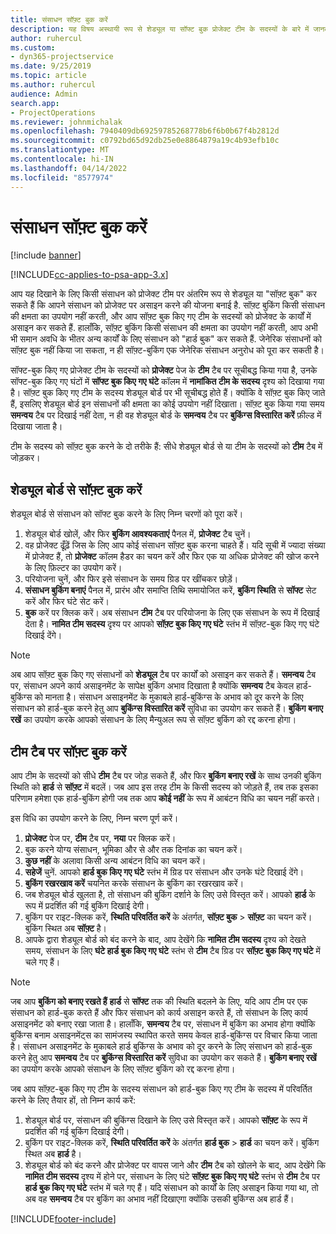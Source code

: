```yaml
---
title: संसाधन सॉफ़्ट बुक करें
description: यह विषय अस्थायी रूप से शेड्यूल या सॉफ्ट बुक प्रोजेक्ट टीम के सदस्यों के बारे में जानकारी प्रदान करता है।
author: ruhercul
ms.custom:
- dyn365-projectservice
ms.date: 9/25/2019
ms.topic: article
ms.author: ruhercul
audience: Admin
search.app:
- ProjectOperations
ms.reviewer: johnmichalak
ms.openlocfilehash: 7940409db69259785268778b6f6b0b67f4b2812d
ms.sourcegitcommit: c0792bd65d92db25e0e8864879a19c4b93efb10c
ms.translationtype: MT
ms.contentlocale: hi-IN
ms.lasthandoff: 04/14/2022
ms.locfileid: "8577974"
---
```

# <a name="soft-book-a-resource"></a>संसाधन सॉफ़्ट बुक करें

[!include [banner](../includes/psa-now-project-operations.md)]

[!INCLUDE[cc-applies-to-psa-app-3.x](../includes/cc-applies-to-psa-app-3x.md)]

आप यह दिखाने के लिए किसी संसाधन को प्रोजेक्ट टीम पर अंतरिम रूप से शेड्यूल या "सॉफ़्ट बुक" कर सकते हैं कि आपने संसाधन को प्रोजेक्ट पर असाइन करने की योजना बनाई है. सॉफ़्ट बुकिंग किसी संसाधन की क्षमता का उपयोग नहीं करती, और आप सॉफ़्ट बुक किए गए टीम के सदस्यों को प्रोजेक्ट के कार्यों में असाइन कर सकते हैं. हालाँकि, सॉफ़्ट बुकिंग किसी संसाधन की क्षमता का उपयोग नहीं करती, आप अभी भी समान अवधि के भीतर अन्य कार्यों के लिए संसाधन को "हार्ड बुक" कर सकते हैं. जेनेरिक संसाधनों को सॉफ़्ट बुक नहीं किया जा सकता, न ही सॉफ़्ट-बुकिंग एक जेनेरिक संसाधन अनुरोध को पूरा कर सकती है।

सॉफ्ट-बुक किए गए प्रोजेक्ट टीम के सदस्यों को **प्रोजेक्ट** पेज के **टीम** टैब पर सूचीबद्ध किया गया है, उनके सॉफ्ट-बुक किए गए घंटों में **सॉफ्ट बुक किए गए घंटे** कॉलम में **नामांकित टीम के सदस्य** दृश्य को दिखाया गया है। सॉफ़्ट बुक किए गए टीम के सदस्य शेड्यूल बोर्ड पर भी सूचीबद्ध होते हैं। क्योंकि वे सॉफ़्ट बुक किए जाते हैं, इसलिए शेड्यूल बोर्ड इन संसाधनों की क्षमता का कोई उपयोग नहीं दिखाता। सॉफ़्ट बुक किया गया समय **समन्वय** टैब पर दिखाई नहीं देता, न ही वह शेड्यूल बोर्ड के **समन्वय** टैब पर **बुकिंग्स विस्तारित करें** फ़ील्ड में दिखाया जाता है। 

टीम के सदस्य को सॉफ़्ट बुक करने के दो तरीके हैं: सीधे शेड्यूल बोर्ड से या टीम के सदस्यों को **टीम** टैब में जोड़कर। 

## <a name="soft-book-from-the-schedule-board"></a>शेड्यूल बोर्ड से सॉफ़्ट बुक करें
शेड्यूल बोर्ड से संसाधन को सॉफ्ट बुक करने के लिए निम्न चरणों को पूरा करें। 

1. शेड्यूल बोर्ड खोलें, और फिर **बुकिंग आवश्यकताएं** पैनल में, **प्रोजेक्ट** टैब चुनें।
2. वह प्रोजेक्ट ढूँढ़ें जिस के लिए आप कोई संसाधन सॉफ़्ट बुक करना चाहते हैं। यदि सूची में ज्यादा संख्या में प्रोजेक्ट हैं, तो **प्रोजेक्ट** कॉलम हैडर का चयन करें और फिर एक या अधिक प्रोजेक्ट की खोज करने के लिए फ़िल्टर का उपयोग करें।
3. परियोजना चुनें, और फिर इसे संसाधन के समय ग्रिड पर खींचकर छोड़ें।
5. **संसाधन बुकिंग बनाएं** पैनल में, प्रारंभ और समाप्ति तिथि समायोजित करें, **बुकिंग स्थिति** से **सॉफ्ट** सेट करें और फिर घंटे सेट करें। 
6. **बुक** करें पर क्लिक करें। अब संसाधन **टीम** टैब पर परियोजना के लिए एक संसाधन के रूप में दिखाई देता है। **नामित टीम सदस्य** दृश्य पर आपको **सॉफ़्ट बुक किए गए घंटे** स्तंभ में सॉफ़्ट-बुक किए गए घंटे दिखाई देंगे।

> [!NOTE]
> अब आप सॉफ़्ट बुक किए गए संसाधनों को **शेड्यूल** टैब पर कार्यों को असाइन कर सकते हैं। **समन्वय** टैब पर, संसाधन अपने कार्य असाइनमेंट के सापेक्ष बुकिंग अभाव दिखाता है क्योंकि **समन्वय** टैब केवल हार्ड-बुकिंग्स को मानता है। संसाधन असाइनमेंट के मुकाबले हार्ड-बुकिंग्स के अभाव को दूर करने के लिए संसाधन को हार्ड-बुक करने हेतु आप **बुकिंग्स विस्तारित करें** सुविधा का उपयोग कर सकते हैं। **बुकिंग बनाए रखें** का उपयोग करके आपको संसाधन के लिए मैन्युअल रूप से सॉफ़्ट बुकिंग को रद्द करना होगा।

## <a name="soft-book-on-the-team-tab"></a>टीम टैब पर सॉफ़्ट बुक करें

आप टीम के सदस्यों को सीधे **टीम** टैब पर जोड़ सकते हैं, और फिर **बुकिंग बनाए रखें** के साथ उनकी बुकिंग स्थिति को **हार्ड** से **सॉफ़्ट** में बदलें। जब आप इस तरह टीम के किसी सदस्य को जोड़ते हैं, तब तक इसका परिणाम हमेशा एक हार्ड-बुकिंग होगी जब तक आप **कोई नहीं** के रूप में आबंटन विधि का चयन नहीं करते।

इस विधि का उपयोग करने के लिए, निम्न चरण पूर्ण करें।

1. **प्रोजेक्ट** पेज पर, **टीम** टैब पर, **नया** पर क्लिक करें।
2. बुक करने योग्य संसाधन, भूमिका और से और तक दिनांक का चयन करें।
3. **कुछ नहीं** के अलावा किसी अन्य आबंटन विधि का चयन करें।
4. **सहेजें** चुनें. आपको **हार्ड बुक किए गए घंटे** स्तंभ में ग्रिड पर संसाधन और उनके घंटे दिखाई देंगे।
5. **बुकिंग रखरखाव करें** चयनित करके संसाधन के बुकिंग का रखरखाव करें।
6. जब शेड्यूल बोर्ड खुलता है, तो संसाधन की बुकिंग दर्शाने के लिए उसे विस्तृत करें। आपको **हार्ड** के रूप में प्रदर्शित की गई बुकिंग दिखाई देगी।
7. बुकिंग पर राइट-क्लिक करें, **स्थिति परिवर्तित करें** के अंतर्गत, **सॉफ़्ट बुक** \> **सॉफ़्ट** का चयन करें। बुकिंग स्थित अब **सॉफ़्ट** है।
8. आपके द्वारा शेड्यूल बोर्ड को बंद करने के बाद, आप देखेंगे कि **नामित टीम सदस्य** दृश्य को देखते समय, संसाधन के लिए **घंटे हार्ड बुक किए गए घंटे** स्तंभ से **टीम** टैब ग्रिड पर **सॉफ़्ट बुक किए गए घंटे** में चले गए हैं।

> [!NOTE]
> जब आप **बुकिंग को बनाए रखते हैं** **हार्ड** से **सॉफ्ट** तक की स्थिति बदलने के लिए, यदि आप टीम पर एक संसाधन को हार्ड-बुक करते हैं और फिर संसाधन को कार्य असाइन करते हैं, तो संसाधन के लिए कार्य असाइनमेंट को बनाए रखा जाता है। हालाँकि, **समन्वय** टैब पर, संसाधन में बुकिंग का अभाव होगा क्योंकि बुकिंग्स बनाम असाइनमेंट्स का सामंजस्य स्थापित करते समय केवल हार्ड-बुकिंग्स पर विचार किया जाता है। संसाधन असाइनमेंट के मुकाबले हार्ड बुकिंग्स के अभाव को दूर करने के लिए संसाधन को हार्ड-बुक करने हेतु आप **समन्वय** टैब पर **बुकिंग्स विस्तारित करें** सुविधा का उपयोग कर सकते हैं। **बुकिंग बनाए रखें** का उपयोग करके आपको संसाधन के लिए सॉफ़्ट बुकिंग को रद्द करना होगा।

जब आप सॉफ़्ट-बुक किए गए टीम के सदस्य संसाधन को हार्ड-बुक किए गए टीम के सदस्य में परिवर्तित करने के लिए तैयार हों, तो निम्न कार्य करें:

1. शेड्यूल बोर्ड पर, संसाधन की बुकिंग्स दिखाने के लिए उसे विस्तृत करें। आपको **सॉफ़्ट** के रूप में प्रदर्शित की गई बुकिंग दिखाई देगी।
2. बुकिंग पर राइट-क्लिक करें, **स्थिति परिवर्तित करें** के अंतर्गत **हार्ड बुक** \> **हार्ड** का चयन करें। बुकिंग स्थित अब **हार्ड** है।
3. शेड्यूल बोर्ड को बंद करने और प्रोजेक्ट पर वापस जाने और **टीम** टैब को खोलने के बाद, आप देखेंगे कि **नामित टीम सदस्य** दृश्य में होने पर, संसाधन के लिए घंटे **सॉफ़्ट बुक किए गए घंटे** स्तंभ से **टीम** टैब पर **हार्ड बुक किए गए घंटे** स्तंभ में चले गए हैं। यदि संसाधन को कार्यों के लिए असाइन किया गया था, तो अब वह **समन्वय** टैब पर बुकिंग का अभाव नहीं दिखाएगा क्योंकि उसकी बुकिंग्स अब हार्ड हैं।



[!INCLUDE[footer-include](../includes/footer-banner.md)]
